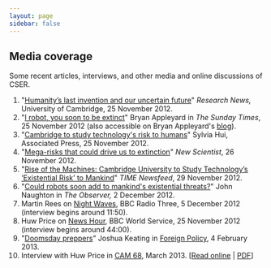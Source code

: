 ```yaml
---
layout: page
sidebar: false
---
```


## Media coverage

Some recent articles, interviews, and other media and online discussions of CSER.

<!---1. "[Killer robots and crippling cyber attacks: How the world is going to end](http://www.dailymail.co.uk/sciencetech/article-2418990/Science-superheroes-famous-thinkers-form-doomsday-society-save-humanity-asteroids-pandemics--itself.html)" *The Daily Mail,* 13 Septebmer 2013.
1. "[Geniuses predict how the world will end, and how to avoid it](http://www.heraldsun.com.au/technology/sci-tech/geniuses-predict-how-the-world-will-end-and-how-to-avoid-it/story-fni0c0qs-1226718860033)" *Herald Sun,* 13 Septebmer 2013.
1. "[Britain's academics to produce 'doomsday list' of catastrophic events](http://www.telegraph.co.uk/science/10306413/Britains-academics-to-produce-doomsday-list-of-catastrophic-events.html)" *The Telegraph,* 13 Septebmer 2013.
1. "[The Survival of Humanity](http://blogs.scientificamerican.com/guest-blog/2013/09/13/the-survival-of-humanity/)" *Scientific American,* 13 Septebmer 2013.-->
1. "[Humanity’s last invention and our uncertain future](http://www.cam.ac.uk/research/news/humanitys-last-invention-and-our-uncertain-future/)" *Research News,* University of Cambridge, 25 November 2012.
1. "[I robot, you soon to be extinct](http://www.thesundaytimes.co.uk/sto/newsreview/features/article1167225.ece)" Bryan Appleyard in *The Sunday Times*, 25 November 2012 (also accessible on Bryan Appleyard's [blog](http://www.bryanappleyard.com/i-extinct-you-robot/)).
1. "[Cambridge to study technology's risk to humans](http://bigstory.ap.org/article/cambridge-study-technologys-risk-humans)" Sylvia Hui, Associated Press, 25 November 2012.
1. "[Mega-risks that could drive us to extinction](http://www.newscientist.com/article/dn22534-megarisks-that-could-drive-us-to-extinction.html)" *New Scientist*, 26 November 2012.
1. "[Rise of the Machines: Cambridge University to Study Technology’s ‘Existential Risk’ to Mankind](http://newsfeed.time.com/2012/11/29/rise-of-the-machines-cambridge-university-to-study-technologys-existential-risk-to-mankind/)" *TIME Newsfeed*, 29 November 2012.
1. "[Could robots soon add to mankind's existential threats?](http://www.guardian.co.uk/technology/2012/dec/02/ai-robots-google-car-humans-john-naughton)" John Naughton in *The Observer,* 2 December 2012.
1. Martin Rees on [Night Waves](http://www.bbc.co.uk/programmes/b01p2shk), BBC Radio Three, 5 December 2012 (interview begins around 11:50).
1. Huw Price on [News Hour](http://www.bbc.co.uk/programmes/p010n9f2), BBC World Service, 25 November 2012 (interview begins around 44:00).
1. "[Doomsday preppers](http://www.foreignpolicy.com/articles/2013/02/04/doomsday_preppers_cambridge_existential_risks)" Joshua Keating in [Foreign Policy](http://www.foreignpolicy.com/), 4 February 2013.
1. Interview with Huw Price in [CAM 68](http://www.alumni.cam.ac.uk/news/cam/cam68/), March 2013. [[Read online](http://issuu.com/cambridgealumnirelationsoffice/docs/cam_68_composite_online-100dpi_opt?mode=window&backgroundColor=%23222222) | [PDF](http://www.alumni.cam.ac.uk/news/cam/cam68/CAM68.pdf)]
